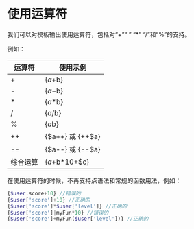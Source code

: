 # 使用运算符

我们可以对模板输出使用运算符，包括对“+”“ ” “*” “/”和“%”的支持。

例如：

|运算符|使用示例|
|----|----|
|+	|{$a+$b}|
|-	|{$a-$b}|
|*	|{$a*$b}|
|/	|{$a/$b}|
|%	|{$a%$b}|
|++	|{$a++} 或 {++$a}|
|--	|{$a--} 或 {--$a}|
|综合运算	|{$a+$b*10+$c}|

在使用运算符的时候，不再支持点语法和常规的函数用法，例如：

```php
{$user.score+10} //错误的
{$user['score']+10} //正确的
{$user['score']*$user['level']} //正确的
{$user['score']|myFun*10} //错误的
{$user['score']+myFun($user['level'])} //正确的
```
